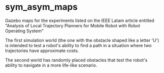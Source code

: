 # sym_asym_maps
Gazebo maps for the experiments listed on the IEEE Latam article entitled "Analysis of Local Trajectory Planners for Mobile Robot with Robot Operating System"

The first simulation world (the one with the obstacle shaped like a letter 'U') is intended to test a robot's ability to find a path in a situation where two trajectories have approximate costs.

The second world has randomly placed obstacles that test the robot's ability to navigate in a more life-like scenario.
